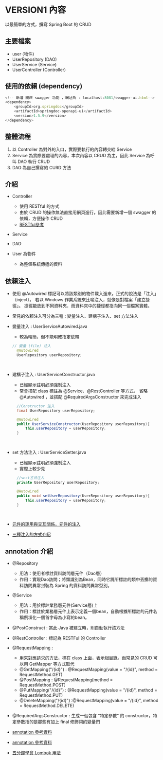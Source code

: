 # VERSION1 內容
以最簡單的方式，撰寫 Spring Boot 的 CRUD

## 主要檔案
- user (物件)
- UserRepository (DAO)
- UserService (Service)
- UserController  (Controller)

## 使用的依賴 (dependency)
```javascript
<!-- 新增 開啟 swagger 功能 ，網址為 : localhost:8081/swagger-ui.html-->
<dependency>
    <groupId>org.springdoc</groupId>
    <artifactId>springdoc-openapi-ui</artifactId>
    <version>1.5.9</version>
</dependency>
```

## 整體流程
1. 以 Controller 為對外的入口，實際要執行的內容轉交給 Service
2. Service 為實際要處理的內容，本次內容以 CRUD 為主，因此 Service 為呼叫 DAO 執行 CRUD
3. DAO 為自己撰寫的 CURD 方法


## 介紹
- Controller
  - 使用 RESTful 的方式
  - 由於 CRUD 的操作無法直接用網頁進行，因此需要新增一個 swagger 的依賴，方便操作 CRUD
  - [RESTful參考](https://tw.alphacamp.co/blog/rest-restful-api)
  
- Service

- DAO
  
- User 為物件
  - 為整個系統傳遞的資料

## 依賴注入
- 使用 @Autowired 標記可以將該類別的物件載入進來，正式的說法是「注入」（inject）。
  若以 Windows 作業系統來比喻注入，就像是對檔案「建立捷徑」。
  捷徑能放到不同資料夾，而資料夾中的捷徑都指向同一個檔案實體。
- 常見的依賴注入可分為三種 : 變量注入、建構子注入、set 方法注入
- 變量注入 : UserServiceAutowired.java
  - 較為精簡，但不能明確指定依賴
  ```java
  // 變量 (file) 注入
    @Autowired
    UserRepository userRepository;
  ```
  <br>

- 建構子注入 : UserServiceConstructor.java
  - 已經顯示註明必須強制注入
  - 常會搭配 class 標註為 @Service、@RestController 等方式，
    省略 @Autowired ，並搭配 @RequiredArgsConstructor 來完成注入
  ```java
    //Constructor 注入
    final UserRepository userRepository;

    @Autowired
    public UserServiceConstructor(UserRepository userRepository){
        this.userRepository = userRepository;
    }
  ```    
  <br>

- set 方法注入 : UserServiceSetter.java
  - 已經顯示註明必須強制注入
  - 實際上較少見
  ```java
    //sest方法注入
    private UserRepository userRepository;

    @Autowired
    public void setUserRepository(UserRepository userRepository){
        this.userRepository = userRepository;
    }
  ```
  <br>
- [元件的運用與交互關係，元件的注入](https://chikuwa-tech-study.blogspot.com/2021/05/spring-boot-bean-introduction.html)
- [三種注入的方式介紹](https://blog.csdn.net/zhangjingao/article/details/81094529)     
## annotation 介紹
- @Repository
  - 用法：使用者標註資料訪問層元件（Dao層） 
  - 作用：實現Dao訪問；將類識別為Bean，同時它將所標註的類中丟擲的資料訪問異常封裝為 Spring 的資料訪問異常型別。
- @Service
  - 用法：用於標註業務層元件(Service層)上 
  - 作用：標註於業務層元件上表示定義一個bean，自動根據所標註的元件名稱例項化一個首字母為小寫的bean。
- @PostConstruct : 當此 Java 被建立時，則自動執行該方法
- @RestController : 標記為 RESTFul 的 Controller
- @RequestMapping :
  - 用來對應請求的方法，標在 class 上面，表示根目錄。而常見的 CRUD 可以用 GetMapper 等方式取代
  - @GetMapping("/{id}") : @RequestMapping(value = "/{id}", method = RequestMethod.GET)
  - @PostMapping : @RequestMapping(method = RequestMethod.POST)
  - @PutMapping("/{id}") : @RequestMapping(value = "/{id}", method = RequestMethod.PUT)
  - @DeleteMapping("/{id}") :@RequestMapping(value = "/{id}", method = RequestMethod.DELETE)
- @RequiredArgsConstructor : 生成一個包含 “特定參數” 的 constructor，特定參數指的是那些有加上 final 修飾詞的變量們

- [annotation 參考資料](https://codertw.com/%E7%A8%8B%E5%BC%8F%E8%AA%9E%E8%A8%80/12317/)
- [annotation 參考資料](https://codertw.com/%E7%A8%8B%E5%BC%8F%E8%AA%9E%E8%A8%80/488347/)
- [五分鐘學會 Lombok 用法](https://kucw.github.io/blog/2020/3/java-lombok/)
